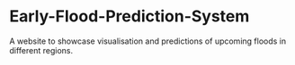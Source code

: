 # Early-Flood-Prediction-System
A website to showcase visualisation and predictions of upcoming floods in different regions.
